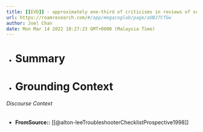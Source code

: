 ```yaml
---
title: [[EVD]] - approximately one-third of criticisms in reviews of submitted manuscripts for a teacher education journal were directly related to inadequacies in synthesis - [[@alton-leeTroubleshooterChecklistProspective1998]]
url: https://roamresearch.com/#/app/megacoglab/page/aOBJ7CfGw
author: Joel Chan
date: Mon Mar 14 2022 10:27:23 GMT+0800 (Malaysia Time)
---
```


- # Summary
- # Grounding Context

###### Discourse Context

- **FromSource::** [[@alton-leeTroubleshooterChecklistProspective1998]]
